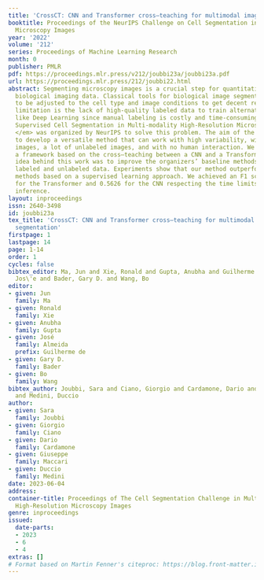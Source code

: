 ```yaml
---
title: 'CrossCT: CNN and Transformer cross–teaching for multimodal image cell segmentation'
booktitle: Proceedings of the NeurIPS Challenge on Cell Segmentation in Multi-modality
  Microscopy Images
year: '2022'
volume: '212'
series: Proceedings of Machine Learning Research
month: 0
publisher: PMLR
pdf: https://proceedings.mlr.press/v212/joubbi23a/joubbi23a.pdf
url: https://proceedings.mlr.press/212/joubbi22.html
abstract: Segmenting microscopy images is a crucial step for quantitatively analyzing
  biological imaging data. Classical tools for biological image segmentation need
  to be adjusted to the cell type and image conditions to get decent results. Another
  limitation is the lack of high-quality labeled data to train alternative methods
  like Deep Learning since manual labeling is costly and time-consuming. <em> Weakly
  Supervised Cell Segmentation in Multi-modality High-Resolution Microscopy Images
  </em> was organized by NeurIPS to solve this problem. The aim of the challenge was
  to develop a versatile method that can work with high variability, with few labeled
  images, a lot of unlabeled images, and with no human interaction. We developed CrossCT,
  a framework based on the cross–teaching between a CNN and a Transformer. The main
  idea behind this work was to improve the organizers’ baseline methods and use both
  labeled and unlabeled data. Experiments show that our method outperforms the baseline
  methods based on a supervised learning approach. We achieved an F1 score of 0.5988
  for the Transformer and 0.5626 for the CNN respecting the time limits imposed for
  inference.
layout: inproceedings
issn: 2640-3498
id: joubbi23a
tex_title: 'CrossCT: CNN and Transformer cross–teaching for multimodal image cell
  segmentation'
firstpage: 1
lastpage: 14
page: 1-14
order: 1
cycles: false
bibtex_editor: Ma, Jun and Xie, Ronald and Gupta, Anubha and Guilherme de Almeida,
  Jos\'e and Bader, Gary D. and Wang, Bo
editor:
- given: Jun
  family: Ma
- given: Ronald
  family: Xie
- given: Anubha
  family: Gupta
- given: José
  family: Almeida
  prefix: Guilherme de
- given: Gary D.
  family: Bader
- given: Bo
  family: Wang
bibtex_author: Joubbi, Sara and Ciano, Giorgio and Cardamone, Dario and Maccari, Giuseppe
  and Medini, Duccio
author:
- given: Sara
  family: Joubbi
- given: Giorgio
  family: Ciano
- given: Dario
  family: Cardamone
- given: Giuseppe
  family: Maccari
- given: Duccio
  family: Medini
date: 2023-06-04
address:
container-title: Proceedings of The Cell Segmentation Challenge in Multi-modality
  High-Resolution Microscopy Images
genre: inproceedings
issued:
  date-parts:
  - 2023
  - 6
  - 4
extras: []
# Format based on Martin Fenner's citeproc: https://blog.front-matter.io/posts/citeproc-yaml-for-bibliographies/
---
```

